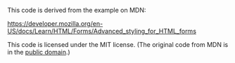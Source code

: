 This code is derived from the example on MDN:

https://developer.mozilla.org/en-US/docs/Learn/HTML/Forms/Advanced_styling_for_HTML_forms

This code is licensed under the MIT license.  (The original code from MDN is in
the [public domain](https://developer.mozilla.org/en-US/docs/MDN/About).)
